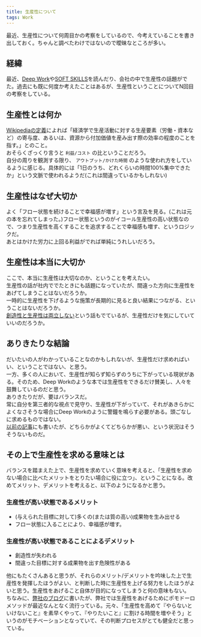 ```yaml
---
title: 生産性について
tags: Work
---
```


最近、生産性について何周目かの考察をしているので、今考えていることを書き出しておく。ちゃんと調べたわけではないので曖昧なところが多い。<!--more-->  

## 経緯
最近、[Deep Work](https://www.amazon.co.jp/dp/B01N4AT0ZD)や[SOFT SKILLS](https://www.amazon.co.jp/dp/B01GDS0994)を読んだり、会社の中で生産性の話題がでた。過去にも既に何度か考えたことはあるが、生産性ということについてN回目の考察をしている。

## 生産性とは何か
[Wikipediaの定義](https://ja.wikipedia.org/wiki/%E7%94%9F%E7%94%A3%E6%80%A7)によれば「経済学で生産活動に対する生産要素（労働・資本など）の寄与度、あるいは、資源から付加価値を産み出す際の効率の程度のことを指す。」とのこと。  
おそらくざっくり言うと `利益/コスト` の比ということだろう。  
自分の周りを観測する限り、 `アウトプット/かけた時間` のような使われ方をしているように感じる。具体的には「1日のうち、どれくらいの時間100%集中できたか」という文脈で使われるようだ(これは間違っているかもしれない)

## 生産性はなぜ大切か
よく「フロー状態を続けることで幸福感が増す」という言及を見る。(これは元の本を忘れてしまった。)フロー状態というのがイコール生産性の高い状態なので、つまり生産性を高くすることを追求することで幸福感も増す、というロジックだ。  
あとはかけた労力に上回る利益がでれば単純にうれしいだろう。

## 生産性は本当に大切か
ここで、本当に生産性は大切なのか、ということを考えたい。  
生産性の話が社内ででたときにも話題になっていたが、間違った方向に生産性をあげてしまうことはないだろうか。  
一時的に生産性を下げるような施策が長期的に見ると良い結果につながる、ということはないだろうか。  
[創造性と生産性は両立しない](http://www.lifehacker.jp/2016/06/160630creative_efficient1.html)という話もでているが、生産性だけを気にしていていいのだろうか。  

## ありきたりな結論
だいたいの人がわかっていることなのかもしれないが、生産性だけ求めればいい、ということではない、と思う。  
一方、多くの人において、生産性が知らず知らずのうちに下がっている現状がある。そのため、Deep Workのような本では生産性をできるだけ賛美し、人々を鼓舞しているのだと思う。  
ありきたりだが、要はバランスだ。  
常に自分を第三者的な視点で見守り、生産性が下がっていて、それがあきらかによくなさそうな場合にDeep Workのように警鐘を鳴らす必要がある。頭ごなしに求めるものではない。  
[以前の記事](/posts/2016-12-17-work-remotely-updates.html)にも書いたが、どちらかがよくてどちらかが悪い、という状況はそうそうないものだ。  

## その上で生産性を求める意味とは
バランスを踏まえた上で、生産性を求めていく意味を考えると、「生産性を求めない場合に比べたメリットをとりたい場合に役に立つ」、ということになる。改めてメリット、デメリットを考えると、以下のようになるかと思う。

### 生産性が高い状態であるメリット
  - (与えられた目標に対して)多くの(または質の高い)成果物を生み出せる
  - フロー状態に入ることにより、幸福感が増す。

### 生産性が高い状態であることによるデメリット
  - 創造性が失われる
  - 間違った目標に対する成果物を出す危険性がある
  
他にもたくさんあると思うが、それらのメリット/デメリットを吟味した上で生産性を発揮したほうがよい、と判断した時に生産性を上げる努力をしたほうがよいと思う。生産性をあげること自体が目的になってしまうと何の意味もない。  
ちなみに、[弊社のブログ](http://sikmi.com/blog/sikmi_kaizen/slack-slash-command-pomodoro)に書いたが、弊社では生産性をあげるためにポモドーロメソッドが最近なんとなく流行っている。元々、「生産性を高めて『やらないといけないこと』を素早くやって、『やりたいこと』に割ける時間を増やそう」というのがモチベーションとなっていて、その判断プロセスがとても健全だと思っている。



